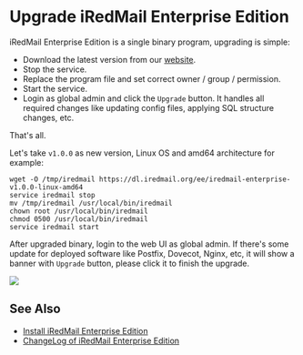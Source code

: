 # Upgrade iRedMail Enterprise Edition

iRedMail Enterprise Edition is a single binary program, upgrading is simple:

- Download the latest version from our [website](https://www.iredmail.org/ee.html).
- Stop the service.
- Replace the program file and set correct owner / group / permission.
- Start the service.
- Login as global admin and click the `Upgrade` button. It handles all required
  changes like updating config files, applying SQL structure changes, etc.

That's all.

Let's take `v1.0.0` as new version, Linux OS and amd64 architecture for example:

```
wget -O /tmp/iredmail https://dl.iredmail.org/ee/iredmail-enterprise-v1.0.0-linux-amd64
service iredmail stop
mv /tmp/iredmail /usr/local/bin/iredmail
chown root /usr/local/bin/iredmail
chmod 0500 /usr/local/bin/iredmail
service iredmail start
```

After upgraded binary, login to the web UI as global admin. If there's some
update for deployed software like Postfix, Dovecot, Nginx, etc, it will show
a banner with `Upgrade` button, please click it to finish the upgrade.

![](./images/ee/dashboard-upgrade.png)

## See Also

- [Install iRedMail Enterprise Edition](./install.ee.html)
- [ChangeLog of iRedMail Enterprise Edition](./ee.changelog.html)
